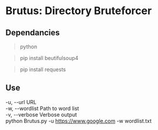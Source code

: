 # Brutus: Directory Bruteforcer
## Dependancies
<blockquote>python</blockquote>
<blockquote>pip install beutifulsoup4</blockquote>
<blockquote>pip install requests</blockquote>

## Use
-u, --url           URL  
-w, --wordlist      Path to word&nbsp;list  
-v, --verbose       Verbose output  
python Brutus.py -u https://www.google.com -w wordlist.txt

